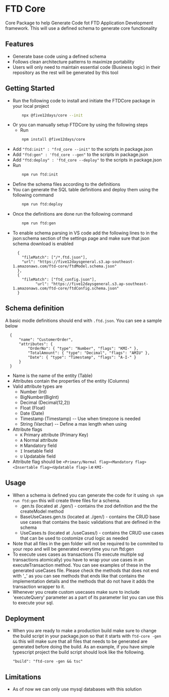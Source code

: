 # FTD Core

Core Package to help Generate Code fot FTD Application Development framework.
This will use a defined schema to generate core functionality

## Features

- Generate base code using a defined schema
- Follows clean architecture patterns to maximize portability
- Users will only need to maintain essential code (Business logic) in their repository as the rest will be generated by this tool

## Getting Started

- Run the following code to install and initiate the FTDCore package in your local project
    ```sh
        npx @five12days/core --init
    ```
- Or you can manually setup FTDCore by using the following steps
    - Run
    ```sh
        npm install @five12days/core
    ```
- Add ```"ftd:init" : "frd_core --init"``` to the scripts in package.json
- Add ```"ftd:gen" : 'ftd_core --gen"``` to the scripts in package.json
- Add ```"ftd:deploy" : 'ftd_core --deploy"``` to the scripts in package.json
- Run
    ```sh
        npm run ftd:init
    ```
- Define the schema files according to the definitions
- You can generate the SQL table definitions and deploy them using the following command
    ```sh
        npm run ftd:deploy
    ```
- Once the definitions are done run the following command
    ```sh
        npm run ftd:gen
    ```
- To enable schema parsing in VS code add the following lines to in the json:schema section of the settings page and make sure that json schema download is enabled
  ```
    {
      "fileMatch": ["/*.ftd.json"],
      "url": "https://five12daysgeneral.s3.ap-southeast-1.amazonaws.com/ftd-core/ftdModel.schema.json"
    },
    {
      "fileMatch": ["ftd_config.json"],
		    "url": "https://five12daysgeneral.s3.ap-southeast-1.amazonaws.com/ftd-core/ftdConfig.schema.json"
    }
  ```

## Schema definition

A basic modle definitions should end with ```.ftd.json```. You can see a sample below
  ```
    {
        "name": "CustomerOrder",
        "attributes": {
            "OrderNo": { "type": "Number", "flags": "KMI-" },
            "TotalAmount": { "type": "Decimal", "flags": "AMIU" },
            "Date": { "type": "Timestamp", "flags": "A-I-" }
        }
    }
  ```
    
- Name is the name of the entity (Table)
- Attributes contain the properties of the entity (Columns)
- Valid attribute types are
    - Number (Int)
    - BigNumber(BigInt)
    - Decimal (Decimal(12,2))
    - Float (Float)
    - Date (Date)
    - Timestamp (Timestamp) -- Use when timezone is needed
    - String (Varchar) -- Define a max length when using
- Attribute flags
    - ```K``` Primary attribute (Primary Key)
    - ```A``` Normal attribute
    - ```M``` Mandatory field
    - ```I``` Insetable field
    - ```U``` Updatable field
- Attribute flag should be ```<Primary/Normal flag><Mandatory flag><Insertable flag><Updatable flag>``` i.e ```KMI-```

## Usage
- When a schema is defined you can generate the code for it using ```sh npm run ftd:gen``` this will create three files for a schema.
    - <schemaName>.gen.ts (located at ./gen/) - contains the zod definition and the the createModel method
    - <schemaName>BaseUseCases.gen.ts (located at ./gen/) - contains the CRUD base use cases that contains the basic validations that are defined in the schema
    - <schemaName>UseCases.ts (located at ./useCases/) - contains the CRUD use cases that can be used to costomize crud logic as needed
- Note that all files in the gen folder will not be required to be commited to your repo and will be generated everytime you run ftd:gen
- To execute uses cases as transactions (To execute multiple sql transactions atomically) you have to wrap your use cases in an executeTransaction method. You can see examples of these in the generated useCases file. Please check the methods that does not end with '_' as you can see methods that ends like that contains the implementation details and the methods that do not have it adds the transaction wrapper to it.
- Whenever you create custom usecases make sure to include 'executeQuery' parameter as a part of its parameter list you can use this to execute your sql.

## Deployment

- When you are ready to make a production build make sure to change the build script in your package.json so that it starts with ```ftd-core -gen &&``` this will make sure that all files that needs to be generated are generated before doing the build. As an example, if you have simple typescript project the build script should look like the following.

    ```
    "build": "ftd-core -gen && tsc"
    ```

## Limitations

- As of now we can only use mysql databases with this solution